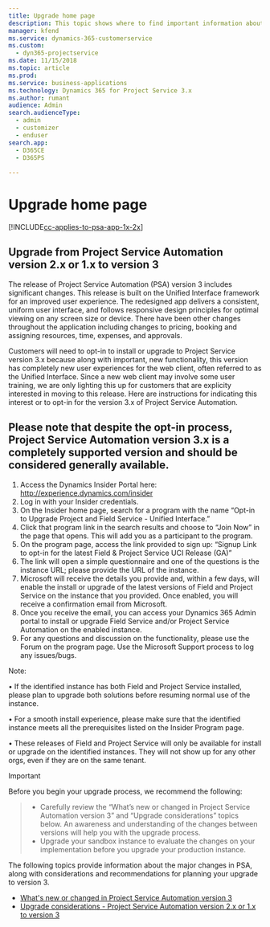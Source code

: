 ```yaml
---
title: Upgrade home page
description: This topic shows where to find important information about the new and changed features in PSA and the process for upgrading to the newest version.
manager: kfend
ms.service: dynamics-365-customerservice
ms.custom:
  - dyn365-projectservice
ms.date: 11/15/2018
ms.topic: article
ms.prod: 
ms.service: business-applications
ms.technology: Dynamics 365 for Project Service 3.x
ms.author: rumant
audience: Admin
search.audienceType: 
  - admin
  - customizer
  - enduser
search.app: 
  - D365CE
  - D365PS
  
---
```


# Upgrade home page
[!INCLUDE[cc-applies-to-psa-app-1x-2x](../includes/cc-applies-to-psa-app-1x-2x.md)]

## Upgrade from Project Service Automation version 2.x or 1.x to version 3
The release of Project Service Automation (PSA) version 3 includes significant changes. This release is built on the Unified Interface framework for an improved user experience. The redesigned app delivers a consistent, uniform user interface, and follows responsive design principles for optimal viewing on any screen size or device. There have been other changes throughout the application including changes to pricing, booking and assigning resources, time, expenses, and approvals.  

Customers will need to opt-in to install or upgrade to Project Service version 3.x because along with important, new functionality, this version has completely new user experiences for the web client, often referred to as the Unified Interface. Since a new web client may involve some user training, we are only lighting this up for customers that are explicity interested in moving to this release. Here are instructions for indicating this interest or to opt-in for the version 3.x of Project Service Automation. 
## Please note that despite the opt-in process, Project Service Automation version 3.x is a completely supported version and should be considered generally available.

1. Access the Dynamics Insider Portal here: http://experience.dynamics.com/insider
2. Log in with your Insider credentials.
3. On the Insider home page, search for a program with the name “Opt-in to Upgrade Project and Field Service - Unified Interface.”
4. Click that program link in the search results and choose to “Join Now” in the page that opens. This will add you as a participant to the program.
5. On the program page, access the link provided to sign up: “Signup Link to opt-in for the latest Field & Project Service UCI Release (GA)”
6. The link will open a simple questionnaire and one of the questions is the instance URL; please provide the URL of the instance. 
7. Microsoft will receive the details you provide and, within a few days, will enable the install or upgrade of the latest versions of Field and Project Service on the instance that you provided. Once enabled, you will receive a confirmation email from Microsoft.
8. Once you receive the email, you can access your Dynamics 365 Admin portal to install or upgrade Field Service and/or Project Service Automation on the enabled instance. 
9. For any questions and discussion on the functionality, please use the Forum on the program page. Use the Microsoft Support process to log any issues/bugs. 

Note:

• If the identified instance has both Field and Project Service installed, please plan to upgrade both solutions before resuming normal use of the instance.

• For a smooth install experience, please make sure that the identified instance meets all the prerequisites listed on the Insider Program page.

• These releases of Field and Project Service will only be available for install or upgrade on the identified instances. They will not show up for any other orgs, even if they are on the same tenant.

> [!IMPORTANT]
> Before you begin your upgrade process, we recommend the following:

>- Carefully review the “What’s new or changed in Project Service Automation version 3” and “Upgrade considerations” topics below. An awareness and understanding of the changes between versions will help you with the upgrade process.
>- Upgrade your sandbox instance to evaluate the changes on your implementation before you upgrade your production instance. 

The following topics provide information about the major changes in PSA, along with considerations and recommendations for planning your upgrade to version 3.

- [What's new or changed in Project Service Automation version 3](whats-new-changed-v3.md)
- [Upgrade considerations - Project Service Automation version 2.x or 1.x to version 3](upgrade-v3.md)
 
